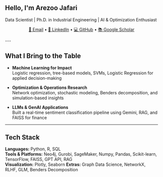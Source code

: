 ## Hello, I'm Arezoo Jafari 

Data Scientist | Ph.D. in Industrial Engineering | AI & Optimization Enthusiast

<p align="center">
  <a href="mailto:jafari.a@northeastern.edu">📧 Email</a> •
  <a href="https://www.linkedin.com/in/arezoo-jafari/">💼 LinkedIn</a> •
  <a href="https://github.com/arezoojafari">💻 GitHub</a> •
  <a href="[https://scholar.google.com/citations?user=XXXX"](https://scholar.google.com/citations?view_op=list_works&hl=en&hl=en&user=JkMBaEwAAAAJ)>📚 Google Scholar</a>
</p>
---

## What I Bring to the Table

- **Machine Learning for Impact**  
  Logistic regression, tree-based models, SVMs, Logistic Regression for applied decision-making

- **Optimization & Operations Research**  
  Network optimization, stochastic modeling, Benders decomposition, and simulation-based insights

- **LLMs & GenAI Applications**  
  Built a real-time sentiment classification pipeline using Gemini, RAG, and FAISS for finance


---

## Tech Stack

**Languages:** Python, R, SQL  
**Tools & Platforms:** Neo4j, Gurobi, SageMaker, Numpy, Pandas, Scikit-learn, TensorFlow, FAISS, GPT API, RAG  
**Visualization:** Plotly, Seaborn
**Extras:** Graph Data Science, NetworkX, RLHF, GLM, Benders Decomposition
